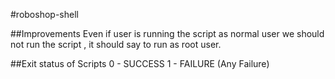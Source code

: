 #roboshop-shell

##Improvements
Even if user is running the script as normal user we should not run the script , it should say to run as root user.

##Exit status of Scripts
0 - SUCCESS 1 - FAILURE (Any Failure)